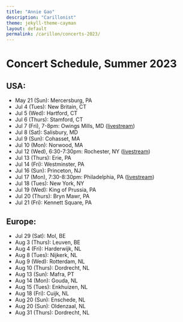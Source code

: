 ```yaml
---
title: "Annie Gao"
description: "Carillonist"
theme: jekyll-theme-cayman
layout: default
permalink: /carillon/concerts-2023/
---
```


# Concert Schedule, Summer 2023

## USA:
* May 21 (Sun): Mercersburg, PA
* Jul 4 (Tues): New Britain, CT
* Jul 5 (Wed): Hartford, CT
* Jul 6 (Thurs): Stamford, CT
* Jul 7 (Fri), 7-8pm: Owings Mills, MD ([livestream](https://www.mcdonogh.org/arts/facilities-venues/carillon))
* Jul 8 (Sat): Salisbury, MD
* Jul 9 (Sun): Cohasset, MA
* Jul 10 (Mon): Norwood, MA
* Jul 12 (Wed), 6:30-7:30pm: Rochester, NY ([livestream](https://www.facebook.com/HopemanCarillon))
* Jul 13 (Thurs): Erie, PA
* Jul 14 (Fri): Westminster, PA
* Jul 16 (Sun): Princeton, NJ
* Jul 17 (Mon), 7:30-8:30pm: Philadelphia, PA ([livestream](https://www.facebook.com/profile.php?id=100069593624715))
* Jul 18 (Tues): New York, NY
* Jul 19 (Wed): King of Prussia, PA
* Jul 20 (Thurs): Bryn Mawr, PA
* Jul 21 (Fri): Kennett Square, PA


## Europe:
* Jul 29 (Sat): Mol, BE
* Aug 3 (Thurs): Leuven, BE
* Aug 4 (Fri): Harderwijk, NL
* Aug 8 (Tues): Nijkerk, NL
* Aug 9 (Wed): Rotterdam, NL
* Aug 10 (Thurs): Dordrecht, NL
* Aug 13 (Sun): Mafra, PT
* Aug 14 (Mon): Gouda, NL
* Aug 15 (Tues): Enkhuizen, NL
* Aug 18 (Fri): Cuijk, NL
* Aug 20 (Sun): Enschede, NL
* Aug 20 (Sun): Oldenzaal, NL
* Aug 31 (Thurs): Dordrecht, NL
